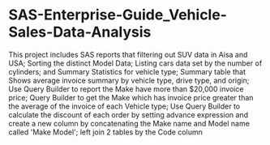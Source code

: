 # SAS-Enterprise-Guide_Vehicle-Sales-Data-Analysis
This project includes SAS reports that filtering out SUV data in Aisa and USA; Sorting the distinct Model Data; Listing cars data set by the number of cylinders; and Summary Statistics for vehicle type; Summary table that Shows average invoice summary by vehicle type, drive type, and origin; Use Query Builder to report the Make have more than $20,000 invoice price; Query Builder to get the Make which has invoice price greater than the average of the invoice of each Vehicle type; Use Query Builder to calculate the discount of each order by setting advance expression and create a new column by concatenating the Make name and Model name called 'Make Model'; left join 2 tables by the Code column

